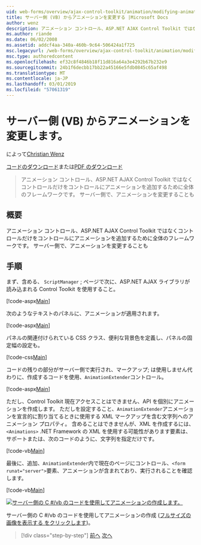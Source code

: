 ```yaml
---
uid: web-forms/overview/ajax-control-toolkit/animation/modifying-animations-from-the-server-side-vb
title: サーバー側 (VB) からアニメーションを変更する |Microsoft Docs
author: wenz
description: アニメーション コントロール、ASP.NET AJAX Control Toolkit ではなくコントロールだけをコントロールにアニメーションを追加するために全体のフレームワークです。 アニメーションも可能性があります.
ms.author: riande
ms.date: 06/02/2008
ms.assetid: addcf4aa-340a-460b-9c64-506424a1f725
msc.legacyurl: /web-forms/overview/ajax-control-toolkit/animation/modifying-animations-from-the-server-side-vb
msc.type: authoredcontent
ms.openlocfilehash: ef32c8f4846b18f11d816a64a3e4292b67b232e9
ms.sourcegitcommit: 24b1f6decbb17bb22a45166e5fdb0845c65af498
ms.translationtype: MT
ms.contentlocale: ja-JP
ms.lasthandoff: 03/01/2019
ms.locfileid: "57061319"
---
```

<a name="modifying-animations-from-the-server-side-vb"></a>サーバー側 (VB) からアニメーションを変更します。
====================
によって[Christian Wenz](https://github.com/wenz)

[コードのダウンロード](http://download.microsoft.com/download/f/9/a/f9a26acd-8df4-4484-8a18-199e4598f411/Animation9.vb.zip)または[PDF のダウンロード](http://download.microsoft.com/download/6/7/1/6718d452-ff89-4d3f-a90e-c74ec2d636a3/animation9VB.pdf)

> アニメーション コントロール、ASP.NET AJAX Control Toolkit ではなくコントロールだけをコントロールにアニメーションを追加するために全体のフレームワークです。 サーバー側で、アニメーションを変更することも


## <a name="overview"></a>概要

アニメーション コントロール、ASP.NET AJAX Control Toolkit ではなくコントロールだけをコントロールにアニメーションを追加するために全体のフレームワークです。 サーバー側で、アニメーションを変更することも

## <a name="steps"></a>手順

まず、含める、 `ScriptManager` ; ページで次に、ASP.NET AJAX ライブラリが読み込まれる Control Toolkit を使用すること。

[!code-aspx[Main](modifying-animations-from-the-server-side-vb/samples/sample1.aspx)]

次のようなテキストのパネルに、アニメーションが適用されます。

[!code-aspx[Main](modifying-animations-from-the-server-side-vb/samples/sample2.aspx)]

パネルの関連付けられている CSS クラス、便利な背景色を定義し、パネルの固定幅の設定も。

[!code-css[Main](modifying-animations-from-the-server-side-vb/samples/sample3.css)]

コードの残りの部分がサーバー側で実行され、マークアップ; は使用しません代わりに、作成するコードを使用、`AnimationExtender`コントロール。

[!code-aspx[Main](modifying-animations-from-the-server-side-vb/samples/sample4.aspx)]

ただし、Control Toolkit 現在アクセスことはできません、API を個別にアニメーションを作成します。 ただしを設定すること、`AnimationExtender`アニメーションを宣言的に割り当てるときに使用する XML マークアップを含む文字列へのアニメーション プロパティ。 含めることはできませんが、XML を作成するには、 `<Animations>` .NET Framework の XML を使用する可能性があります要素は、サポートまたは、次のコードのように、文字列を指定だけです。

[!code-vb[Main](modifying-animations-from-the-server-side-vb/samples/sample5.vb)]

最後に、追加、`AnimationExtender`内で現在のページにコントロール、`<form runat="server">`要素、アニメーションが含まれており、実行されることを確認します。

[!code-vb[Main](modifying-animations-from-the-server-side-vb/samples/sample6.vb)]


[![サーバー側の C #/vb のコードを使用してアニメーションの作成します。](modifying-animations-from-the-server-side-vb/_static/image2.png)](modifying-animations-from-the-server-side-vb/_static/image1.png)

サーバー側の C #/vb のコードを使用してアニメーションの作成 ([フルサイズの画像を表示する をクリックします](modifying-animations-from-the-server-side-vb/_static/image3.png))。

> [!div class="step-by-step"]
> [前へ](triggering-an-animation-in-another-control-vb.md)
> [次へ](executing-animations-using-client-side-code-vb.md)
